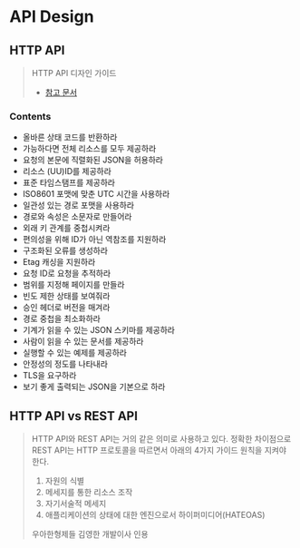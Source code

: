 # API Design

## HTTP API

> HTTP API 디자인 가이드
>
> - [참고 문서](https://github.com/yoondo/http-api-design/tree/master/ko)

### Contents

- 올바른 상태 코드를 반환하라
- 가능하다면 전체 리소스를 모두 제공하라
- 요청의 본문에 직렬화된 JSON을 허용하라
- 리소스 (UU)ID를 제공하라
- 표준 타임스탬프를 제공하라
- ISO8601 포맷에 맞춘 UTC 시간을 사용하라
- 일관성 있는 경로 포맷을 사용하라
- 경로와 속성은 소문자로 만들어라
- 외래 키 관계를 중첩시켜라
- 편의성을 위해 ID가 아닌 역참조를 지원하라
- 구조화된 오류를 생성하라
- Etag 캐싱을 지원하라
- 요청 ID로 요청을 추적하라
- 범위를 지정해 페이지를 만들라
- 빈도 제한 상태를 보여줘라
- 승인 헤더로 버전을 매겨라
- 경로 중첩을 최소화하라
- 기계가 읽을 수 있는 JSON 스키마를 제공하라
- 사람이 읽을 수 있는 문서를 제공하라
- 실행할 수 있는 예제를 제공하라
- 안정성의 정도를 나타내라
- TLS을 요구하라
- 보기 좋게 출력되는 JSON을 기본으로 하라

## HTTP API vs REST API

> HTTP API와 REST API는 거의 같은 의미로 사용하고 있다.
> 정확한 차이점으로 REST API는 HTTP 프로토콜을 따르면서 아래의 4가지 가이드 원칙을 지켜야 한다.
>
> 1. 자원의 식별
> 2. 메세지를 통한 리소스 조작
> 3. 자기서술적 메세지
> 4. 애플리케이션의 상태에 대한 엔진으로서 하이퍼미디어(HATEOAS)
>
> 우아한형제들 김영한 개발이사 인용
